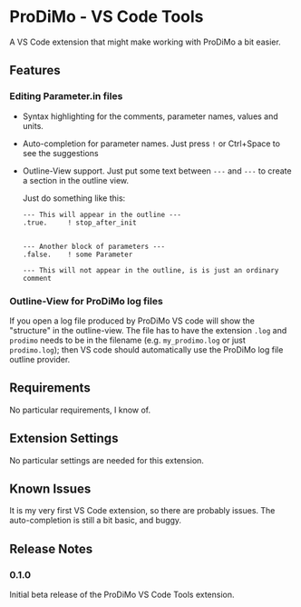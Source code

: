 # ProDiMo - VS Code Tools

A VS Code extension that might make working with ProDiMo a bit easier.

## Features

### Editing Parameter.in files

- Syntax highlighting for the comments, parameter names, values and units.
- Auto-completion for parameter names. Just press `!` or Ctrl+Space to see the suggestions
- Outline-View support. Just put some text between `---` and `---` to create a section in the outline view.

    Just do something like this:

    ```prodimoparam
    --- This will appear in the outline ---
    .true.     ! stop_after_init 


    --- Another block of parameters ---
    .false.    ! some Parameter 

    --- This will not appear in the outline, is is just an ordinary comment

    ```

### Outline-View for ProDiMo log files

If you open a log file produced by ProDiMo VS code will show the "structure" in the outline-view. The file has to have the extension `.log` and `prodimo` needs to be in the filename (e.g. `my_prodimo.log` or just `prodimo.log`); then VS code should automatically use the ProDiMo log file outline provider.

## Requirements

 No particular requirements, I know of.

## Extension Settings

No particular settings are needed for this extension.

## Known Issues

It is my very first VS Code extension, so there are probably issues.
The auto-completion is still a bit basic, and buggy.



## Release Notes

### 0.1.0 

Initial beta release of the ProDiMo VS Code Tools extension.
